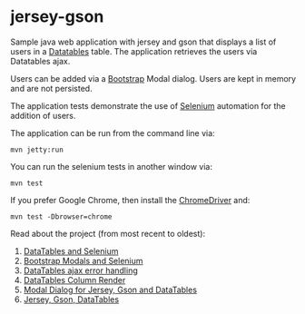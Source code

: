 jersey-gson
===========

Sample java web application with jersey and gson that displays a list of users in a [Datatables](http://datatables.net/) table. The application retrieves the users via Datatables ajax.

Users can be added via a [Bootstrap](http://getbootstrap.com/) Modal dialog. Users are kept in memory and are not persisted.

The application tests demonstrate the use of [Selenium](http://www.seleniumhq.org/) automation for the addition of users.

The application can be run from the command line via:

```
mvn jetty:run
```

You can run the selenium tests in another window via:

```
mvn test
```

If you prefer Google Chrome, then install the [ChromeDriver](https://code.google.com/p/selenium/wiki/ChromeDriver) and:

```
mvn test -Dbrowser=chrome
```

Read about the project (from most recent to oldest):

1. [DataTables and Selenium](http://ideoplex.com/2015/06/14/datatables-and-selenium/)
1. [Bootstrap Modals and Selenium](http://ideoplex.com/2015/06/07/bootstrap-modals-and-selenium/)
1. [DataTables ajax error handling](http://ideoplex.com/2014/11/16/datatables-ajax-error-handling/)
1. [DataTables Column Render](http://ideoplex.com/2014/10/23/datatables-column-render/)
1. [Modal Dialog for Jersey, Gson and DataTables](http://ideoplex.com/2014/10/12/modal-dialog-for-jersey-gson-and-datatables/)
1. [Jersey, Gson, DataTables](http://ideoplex.com/2014/10/04/jersey-gson-and-datatables/)
